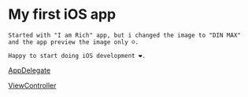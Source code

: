 # My first iOS app

```
Started with "I am Rich" app, but i changed the image to "DIN MAX"
and the app preview the image only ☺️.
```
```
Happy to start doing iOS development ❤️.
```
[AppDelegate](I%20am%20Rich/AppDelegate.swift)

[ViewController](I%20am%20Rich/ViewController.swift)